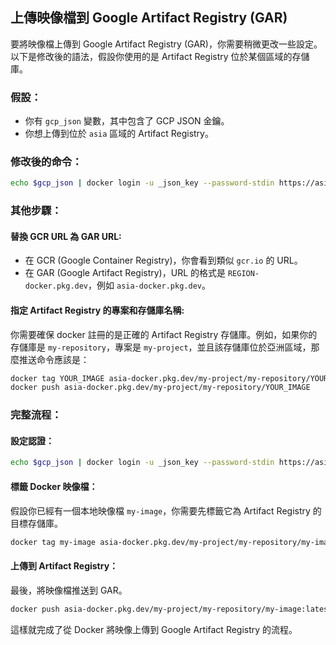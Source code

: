 ## 上傳映像檔到 Google Artifact Registry (GAR)

要將映像檔上傳到 Google Artifact Registry (GAR)，你需要稍微更改一些設定。以下是修改後的語法，假設你使用的是 Artifact Registry 位於某個區域的存儲庫。

### 假設：
- 你有 `gcp_json` 變數，其中包含了 GCP JSON 金鑰。
- 你想上傳到位於 `asia` 區域的 Artifact Registry。

### 修改後的命令：
```bash
echo $gcp_json | docker login -u _json_key --password-stdin https://asia-docker.pkg.dev
```

### 其他步驟：
#### 替換 GCR URL 為 GAR URL:
- 在 GCR (Google Container Registry)，你會看到類似 `gcr.io` 的 URL。
- 在 GAR (Google Artifact Registry)，URL 的格式是 `REGION-docker.pkg.dev`，例如 `asia-docker.pkg.dev`。

#### 指定 Artifact Registry 的專案和存儲庫名稱:
你需要確保 docker 註冊的是正確的 Artifact Registry 存儲庫。例如，如果你的存儲庫是 `my-repository`，專案是 `my-project`，並且該存儲庫位於亞洲區域，那麼推送命令應該是：

```bash
docker tag YOUR_IMAGE asia-docker.pkg.dev/my-project/my-repository/YOUR_IMAGE
docker push asia-docker.pkg.dev/my-project/my-repository/YOUR_IMAGE
```

### 完整流程：
#### 設定認證：
```bash
echo $gcp_json | docker login -u _json_key --password-stdin https://asia-docker.pkg.dev
```

#### 標籤 Docker 映像檔：
假設你已經有一個本地映像檔 `my-image`，你需要先標籤它為 Artifact Registry 的目標存儲庫。

```bash
docker tag my-image asia-docker.pkg.dev/my-project/my-repository/my-image:latest
```

#### 上傳到 Artifact Registry：
最後，將映像檔推送到 GAR。

```bash
docker push asia-docker.pkg.dev/my-project/my-repository/my-image:latest
```

這樣就完成了從 Docker 將映像上傳到 Google Artifact Registry 的流程。